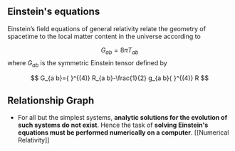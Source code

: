 ## Einstein's equations

Einstein’s field equations of general relativity relate the geometry of spacetime to the local matter content in the universe according to

$$
G_{a b}=8 \pi T_{a b}
$$
where $G_{a b}$ is the symmetric Einstein tensor defined by

$$
G_{a b}={ }^{(4)} R_{a b}-\frac{1}{2} g_{a b}{ }^{(4)} R
$$

## Relationship Graph

- For all but the simplest systems, **analytic solutions for the evolution of such systems do not exist**. Hence the task of **solving Einstein's equations must be performed numerically on a computer**. [[Numerical Relativity]]